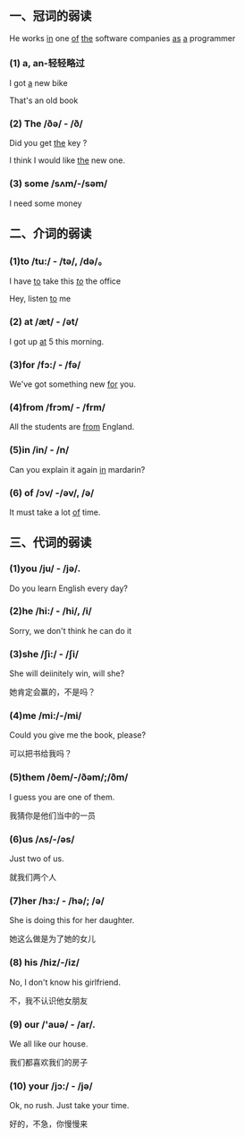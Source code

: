 ## 一、冠词的弱读

He works <u>in</u> one <u>of</u> <u>the</u> software companies <u>as</u> <u>a</u> programmer

### (1) a, an-轻轻略过

I got <u>a</u> new bike

That's an old book

### (2) The /ðə/ - /ð/

Did you get <u>the</u> key ?

I think I would like <u>the</u> new one.

### (3) some /sʌm/-/səm/

I need some money

## 二、介词的弱读

### (1)to /tu:/ - /tə/, /də/。

I have <u>to</u> take this <u>*to*</u> the office

Hey, listen <u>to</u> me

### (2) at /æt/ - /ət/

I got up <u>at</u> 5 this morning.

### (3)for /fɔ:/ - /fə/

We've got something new <u>for</u> you.

### (4)from /frɔm/ - /frm/

All the students are <u>from</u> England.

### (5)in /in/ - /n/

Can you explain it again <u>in</u> mardarin?

### (6) of /ɔv/ -/əv/, /ə/

It must take a lot <u>of</u> time.

## 三、代词的弱读

###  (1)you /ju/ - /jə/.

Do you learn English every day?

### (2)he /hi:/ - /hi/, /i/

Sorry, we don't think he can do it 

### (3)she /ʃi:/ - /ʃi/

She will deiinitely win, will she?

她肯定会赢的，不是吗？

### (4)me /mi:/-/mi/

Could you give me the book, please?

可以把书给我吗？

### (5)them /ðem/-/ðəm/;/ðm/

I guess you are one of them.

我猜你是他们当中的一员

### (6)us /ʌs/-/əs/

Just two of us.

就我们两个人

### (7)her /hɜ:/ - /hə/; /ə/

She is doing this for her daughter.

她这么做是为了她的女儿

### (8) his /hiz/-/iz/

No, I don't know his girlfriend.

不，我不认识他女朋友

### (9) our /'auə/ - /ar/.

We all like our house.

我们都喜欢我们的房子

### (10) your /jɔ:/ - /jə/

Ok, no rush. Just take your time.

好的，不急，你慢慢来